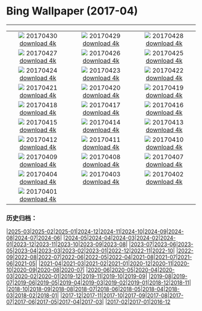 # Bing Wallpaper (2017-04)
**************
| | | |
| :----: | :----: | :----: |
| ![](https://www.bing.com/az/hprichbg/rb/SouthMoravian_EN-US11652881532_1920x1080.jpg) 20170430 [download 4k](https://www.bing.com/az/hprichbg/rb/SouthMoravian_EN-US11652881532_UHD.jpg) | ![](https://www.bing.com/az/hprichbg/rb/SoundSuits_EN-US11561095548_1920x1080.jpg) 20170429 [download 4k](https://www.bing.com/az/hprichbg/rb/SoundSuits_EN-US11561095548_UHD.jpg) | ![](https://www.bing.com/az/hprichbg/rb/SproutVideo_EN-US11890393462_1920x1080.jpg) 20170428 [download 4k](https://www.bing.com/az/hprichbg/rb/SproutVideo_EN-US11890393462_UHD.jpg) |
| ![](https://www.bing.com/az/hprichbg/rb/SaronicGulf_EN-US8379891695_1920x1080.jpg) 20170427 [download 4k](https://www.bing.com/az/hprichbg/rb/SaronicGulf_EN-US8379891695_UHD.jpg) | ![](https://www.bing.com/az/hprichbg/rb/CivitadiBagnoregio_EN-US13033336798_1920x1080.jpg) 20170426 [download 4k](https://www.bing.com/az/hprichbg/rb/CivitadiBagnoregio_EN-US13033336798_UHD.jpg) | ![](https://www.bing.com/az/hprichbg/rb/AfricaWeaverbirds_EN-US9680293413_1920x1080.jpg) 20170425 [download 4k](https://www.bing.com/az/hprichbg/rb/AfricaWeaverbirds_EN-US9680293413_UHD.jpg) |
| ![](https://www.bing.com/az/hprichbg/rb/ReadingRoom_EN-US11897070182_1920x1080.jpg) 20170424 [download 4k](https://www.bing.com/az/hprichbg/rb/ReadingRoom_EN-US11897070182_UHD.jpg) | ![](https://www.bing.com/az/hprichbg/rb/SolDucValley_EN-US10774187238_1920x1080.jpg) 20170423 [download 4k](https://www.bing.com/az/hprichbg/rb/SolDucValley_EN-US10774187238_UHD.jpg) | ![](https://www.bing.com/az/hprichbg/rb/ZoomOut_EN-US4471982075_1920x1080.jpg) 20170422 [download 4k](https://www.bing.com/az/hprichbg/rb/ZoomOut_EN-US4471982075_UHD.jpg) |
| ![](https://www.bing.com/az/hprichbg/rb/SolarFarm_EN-US5419977179_1920x1080.jpg) 20170421 [download 4k](https://www.bing.com/az/hprichbg/rb/SolarFarm_EN-US5419977179_UHD.jpg) | ![](https://www.bing.com/az/hprichbg/rb/GrayWolf_EN-US10344926106_1920x1080.jpg) 20170420 [download 4k](https://www.bing.com/az/hprichbg/rb/GrayWolf_EN-US10344926106_UHD.jpg) | ![](https://www.bing.com/az/hprichbg/rb/BristleconePine_EN-US9234523201_1920x1080.jpg) 20170419 [download 4k](https://www.bing.com/az/hprichbg/rb/BristleconePine_EN-US9234523201_UHD.jpg) |
| ![](https://www.bing.com/az/hprichbg/rb/GlacierBay_EN-US14938982506_1920x1080.jpg) 20170418 [download 4k](https://www.bing.com/az/hprichbg/rb/GlacierBay_EN-US14938982506_UHD.jpg) | ![](https://www.bing.com/az/hprichbg/rb/BatCave_EN-US10431235354_1920x1080.jpg) 20170417 [download 4k](https://www.bing.com/az/hprichbg/rb/BatCave_EN-US10431235354_UHD.jpg) | ![](https://www.bing.com/az/hprichbg/rb/GroundNest_EN-US9526590225_1920x1080.jpg) 20170416 [download 4k](https://www.bing.com/az/hprichbg/rb/GroundNest_EN-US9526590225_UHD.jpg) |
| ![](https://www.bing.com/az/hprichbg/rb/BoothsAmphitheater_EN-US9133164739_1920x1080.jpg) 20170415 [download 4k](https://www.bing.com/az/hprichbg/rb/BoothsAmphitheater_EN-US9133164739_UHD.jpg) | ![](https://www.bing.com/az/hprichbg/rb/TitanicBelfast_EN-US7528306628_1920x1080.jpg) 20170414 [download 4k](https://www.bing.com/az/hprichbg/rb/TitanicBelfast_EN-US7528306628_UHD.jpg) | ![](https://www.bing.com/az/hprichbg/rb/MVAU_EN-US9251672081_1920x1080.jpg) 20170413 [download 4k](https://www.bing.com/az/hprichbg/rb/MVAU_EN-US9251672081_UHD.jpg) |
| ![](https://www.bing.com/az/hprichbg/rb/SpacewalkSelfie_EN-US10118363891_1920x1080.jpg) 20170412 [download 4k](https://www.bing.com/az/hprichbg/rb/SpacewalkSelfie_EN-US10118363891_UHD.jpg) | ![](https://www.bing.com/az/hprichbg/rb/WindmillLighthouse_EN-US13814098095_1920x1080.jpg) 20170411 [download 4k](https://www.bing.com/az/hprichbg/rb/WindmillLighthouse_EN-US13814098095_UHD.jpg) | ![](https://www.bing.com/az/hprichbg/rb/ArcticFoxSibs_EN-US7417451993_1920x1080.jpg) 20170410 [download 4k](https://www.bing.com/az/hprichbg/rb/ArcticFoxSibs_EN-US7417451993_UHD.jpg) |
| ![](https://www.bing.com/az/hprichbg/rb/TulipFestival_EN-US8173850763_1920x1080.jpg) 20170409 [download 4k](https://www.bing.com/az/hprichbg/rb/TulipFestival_EN-US8173850763_UHD.jpg) | ![](https://www.bing.com/az/hprichbg/rb/KalsoyIsland_EN-US11592671539_1920x1080.jpg) 20170408 [download 4k](https://www.bing.com/az/hprichbg/rb/KalsoyIsland_EN-US11592671539_UHD.jpg) | ![](https://www.bing.com/az/hprichbg/rb/PhrayaNakhonCave_EN-US10144143703_1920x1080.jpg) 20170407 [download 4k](https://www.bing.com/az/hprichbg/rb/PhrayaNakhonCave_EN-US10144143703_UHD.jpg) |
| ![](https://www.bing.com/az/hprichbg/rb/ChobeChick_EN-US10273456098_1920x1080.jpg) 20170404 [download 4k](https://www.bing.com/az/hprichbg/rb/ChobeChick_EN-US10273456098_UHD.jpg) | ![](https://www.bing.com/az/hprichbg/rb/DivingGondola_EN-US11480704756_1920x1080.jpg) 20170403 [download 4k](https://www.bing.com/az/hprichbg/rb/DivingGondola_EN-US11480704756_UHD.jpg) | ![](https://www.bing.com/az/hprichbg/rb/LavaTubeIce_EN-US11777109356_1920x1080.jpg) 20170402 [download 4k](https://www.bing.com/az/hprichbg/rb/LavaTubeIce_EN-US11777109356_UHD.jpg) |
| ![](https://www.bing.com/az/hprichbg/rb/MeerkatAmuck_EN-US5734433814_1920x1080.jpg) 20170401 [download 4k](https://www.bing.com/az/hprichbg/rb/MeerkatAmuck_EN-US5734433814_UHD.jpg) |  |  |

### 历史归档：

|[2025-03](bing/2025-03/2025-03.md)|[2025-02](bing/2025-02/2025-02.md)|[2025-01](bing/2025-01/2025-01.md)|[2024-12](bing/2024-12/2024-12.md)|[2024-11](bing/2024-11/2024-11.md)|[2024-10](bing/2024-10/2024-10.md)|[2024-09](bing/2024-09/2024-09.md)|[2024-08](bing/2024-08/2024-08.md)|[2024-07](bing/2024-07/2024-07.md)|[2024-06](bing/2024-06/2024-06.md)|
|[2024-05](bing/2024-05/2024-05.md)|[2024-04](bing/2024-04/2024-04.md)|[2024-03](bing/2024-03/2024-03.md)|[2024-02](bing/2024-02/2024-02.md)|[2024-01](bing/2024-01/2024-01.md)|[2023-12](bing/2023-12/2023-12.md)|[2023-11](bing/2023-11/2023-11.md)|[2023-10](bing/2023-10/2023-10.md)|[2023-09](bing/2023-09/2023-09.md)|[2023-08](bing/2023-08/2023-08.md)|
|[2023-07](bing/2023-07/2023-07.md)|[2023-06](bing/2023-06/2023-06.md)|[2023-05](bing/2023-05/2023-05.md)|[2023-04](bing/2023-04/2023-04.md)|[2023-03](bing/2023-03/2023-03.md)|[2023-02](bing/2023-02/2023-02.md)|[2023-01](bing/2023-01/2023-01.md)|[2022-12](bing/2022-12/2022-12.md)|[2022-11](bing/2022-11/2022-11.md)|[2022-10](bing/2022-10/2022-10.md)|
|[2022-09](bing/2022-09/2022-09.md)|[2022-08](bing/2022-08/2022-08.md)|[2022-07](bing/2022-07/2022-07.md)|[2022-06](bing/2022-06/2022-06.md)|[2022-05](bing/2022-05/2022-05.md)|[2022-04](bing/2022-04/2022-04.md)|[2021-08](bing/2021-08/2021-08.md)|[2021-07](bing/2021-07/2021-07.md)|[2021-06](bing/2021-06/2021-06.md)|[2021-05](bing/2021-05/2021-05.md)|
|[2021-04](bing/2021-04/2021-04.md)|[2021-03](bing/2021-03/2021-03.md)|[2021-02](bing/2021-02/2021-02.md)|[2021-01](bing/2021-01/2021-01.md)|[2020-12](bing/2020-12/2020-12.md)|[2020-11](bing/2020-11/2020-11.md)|[2020-10](bing/2020-10/2020-10.md)|[2020-09](bing/2020-09/2020-09.md)|[2020-08](bing/2020-08/2020-08.md)|[2020-07](bing/2020-07/2020-07.md)|
|[2020-06](bing/2020-06/2020-06.md)|[2020-05](bing/2020-05/2020-05.md)|[2020-04](bing/2020-04/2020-04.md)|[2020-03](bing/2020-03/2020-03.md)|[2020-02](bing/2020-02/2020-02.md)|[2020-01](bing/2020-01/2020-01.md)|[2019-12](bing/2019-12/2019-12.md)|[2019-11](bing/2019-11/2019-11.md)|[2019-10](bing/2019-10/2019-10.md)|[2019-09](bing/2019-09/2019-09.md)|
|[2019-08](bing/2019-08/2019-08.md)|[2019-07](bing/2019-07/2019-07.md)|[2019-06](bing/2019-06/2019-06.md)|[2019-05](bing/2019-05/2019-05.md)|[2019-04](bing/2019-04/2019-04.md)|[2019-03](bing/2019-03/2019-03.md)|[2019-02](bing/2019-02/2019-02.md)|[2019-01](bing/2019-01/2019-01.md)|[2018-12](bing/2018-12/2018-12.md)|[2018-11](bing/2018-11/2018-11.md)|
|[2018-10](bing/2018-10/2018-10.md)|[2018-09](bing/2018-09/2018-09.md)|[2018-08](bing/2018-08/2018-08.md)|[2018-07](bing/2018-07/2018-07.md)|[2018-06](bing/2018-06/2018-06.md)|[2018-05](bing/2018-05/2018-05.md)|[2018-04](bing/2018-04/2018-04.md)|[2018-03](bing/2018-03/2018-03.md)|[2018-02](bing/2018-02/2018-02.md)|[2018-01](bing/2018-01/2018-01.md)|
|[2017-12](bing/2017-12/2017-12.md)|[2017-11](bing/2017-11/2017-11.md)|[2017-10](bing/2017-10/2017-10.md)|[2017-09](bing/2017-09/2017-09.md)|[2017-08](bing/2017-08/2017-08.md)|[2017-07](bing/2017-07/2017-07.md)|[2017-06](bing/2017-06/2017-06.md)|[2017-05](bing/2017-05/2017-05.md)|[2017-04](bing/2017-04/2017-04.md)|[2017-03](bing/2017-03/2017-03.md)|
|[2017-02](bing/2017-02/2017-02.md)|[2017-01](bing/2017-01/2017-01.md)|[2016-12](bing/2016-12/2016-12.md)